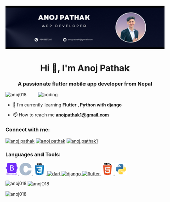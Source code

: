 ![logo](https://github.com/ANoj018/ANoj018/blob/main/banner.png)
<h1 align="center">Hi 👋, I'm Anoj Pathak</h1>

<h3 align="center">A passionate flutter mobile app developer from Nepal</h3>
<img align="right" alt="coding" width="400" src="https://i.pinimg.com/originals/ef/2d/b0/ef2db0885d94fd149a4b7914923bb2a3.gif">



<p align="left"> <img src="https://komarev.com/ghpvc/?username=anoj018&label=Profile%20views&color=0e75b6&style=flat" alt="anoj018" /> </p>

- 🌱 I’m currently learning **Flutter , Python with django**

- 📫 How to reach me **anojpathak1@gmail.com**

<h3 align="left">Connect with me:</h3>
<p align="left">
<a href="https://linkedin.com/in/anojpathak" target="blank"><img align="center" src="https://raw.githubusercontent.com/rahuldkjain/github-profile-readme-generator/master/src/images/icons/Social/linked-in-alt.svg" alt="anoj pathak" height="30" width="40" /></a>
<a href="https://fb.com/anoj pathak" target="blank"><img align="center" src="https://raw.githubusercontent.com/rahuldkjain/github-profile-readme-generator/master/src/images/icons/Social/facebook.svg" alt="anoj pathak" height="30" width="40" /></a>
<a href="https://instagram.com/anoj.pathak1" target="blank"><img align="center" src="https://raw.githubusercontent.com/rahuldkjain/github-profile-readme-generator/master/src/images/icons/Social/instagram.svg" alt="anoj.pathak1" height="30" width="40" /></a>
</p>


<h3 align="left">Languages and Tools:</h3>
<p align="left"> <a href="https://getbootstrap.com" target="_blank" rel="noreferrer"> <img src="https://raw.githubusercontent.com/devicons/devicon/master/icons/bootstrap/bootstrap-plain-wordmark.svg" alt="bootstrap" width="40" height="40"/> </a> <a href="https://www.cprogramming.com/" target="_blank" rel="noreferrer"> <img src="https://raw.githubusercontent.com/devicons/devicon/master/icons/c/c-original.svg" alt="c" width="40" height="40"/> </a> <a href="https://www.w3schools.com/css/" target="_blank" rel="noreferrer"> <img src="https://raw.githubusercontent.com/devicons/devicon/master/icons/css3/css3-original-wordmark.svg" alt="css3" width="40" height="40"/> </a> <a href="https://dart.dev" target="_blank" rel="noreferrer"> <img src="https://www.vectorlogo.zone/logos/dartlang/dartlang-icon.svg" alt="dart" width="40" height="40"/> </a> <a href="https://www.djangoproject.com/" target="_blank" rel="noreferrer"> <img src="https://cdn.worldvectorlogo.com/logos/django.svg" alt="django" width="40" height="40"/> </a> <a href="https://flutter.dev" target="_blank" rel="noreferrer"> <img src="https://www.vectorlogo.zone/logos/flutterio/flutterio-icon.svg" alt="flutter" width="40" height="40"/> </a> <a href="https://www.w3.org/html/" target="_blank" rel="noreferrer"> <img src="https://raw.githubusercontent.com/devicons/devicon/master/icons/html5/html5-original-wordmark.svg" alt="html5" width="40" height="40"/> </a> <a href="https://www.python.org" target="_blank" rel="noreferrer"> <img src="https://raw.githubusercontent.com/devicons/devicon/master/icons/python/python-original.svg" alt="python" width="40" height="40"/> </a> </p>

<p><img align="left" src="https://github-readme-stats.vercel.app/api/top-langs?username=anoj018&show_icons=true&locale=en&layout=compact" alt="anoj018" /></p>

<p>&nbsp;<img align="center" src="https://github-readme-stats.vercel.app/api?username=anoj018&show_icons=true&locale=en" alt="anoj018" /></p>

<p><img align="center" src="https://github-readme-streak-stats.herokuapp.com/?user=anoj018&" alt="anoj018" /></p>
